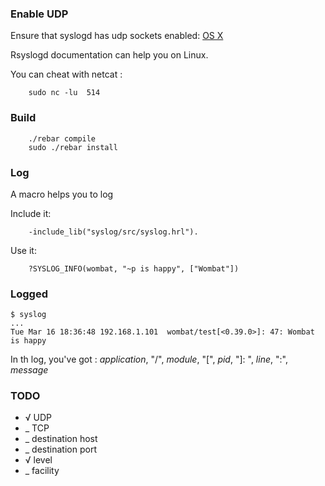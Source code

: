 ### Enable UDP

Ensure that syslogd has udp sockets enabled:
[OS X](http://wiki.springsurprise.com/2010/01/30/enable-remote-logging-on-mac-os-x/)

Rsyslogd documentation can help you on Linux.

You can cheat with netcat :

		sudo nc -lu  514


### Build

		./rebar compile
		sudo ./rebar install
    
### Log

A macro helps you to log

Include it:

		-include_lib("syslog/src/syslog.hrl").

Use it:

		?SYSLOG_INFO(wombat, "~p is happy", ["Wombat"])

### Logged

    $ syslog
    ...
    Tue Mar 16 18:36:48 192.168.1.101  wombat/test[<0.39.0>]: 47: Wombat is happy

In th log, you've got : _application_, "/", _module_, "[", _pid_, "]: ", _line_, ":", _message_

### TODO
 * √ UDP
 * _ TCP
 * _ destination host
 * _ destination port
 * √ level
 * _ facility
